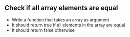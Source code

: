 ## Check if all array elements are equal

* Write a function that takes an array as argument
* It should return true if all elements in the array are equal
* It should return false otherwise